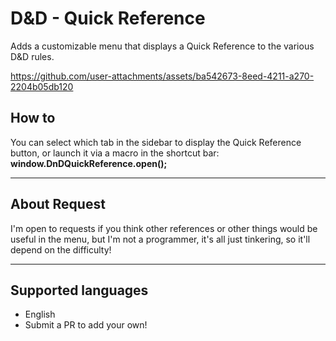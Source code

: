 # D&D - Quick Reference
Adds a customizable menu that displays a Quick Reference to the various D&D rules.

https://github.com/user-attachments/assets/ba542673-8eed-4211-a270-2204b05db120

## How to
You can select which tab in the sidebar to display the Quick Reference button, or launch it via a macro in the shortcut bar: 
**window.DnDQuickReference.open();**

---

## About Request
I'm open to requests if you think other references or other things would be useful in the menu, but I'm not a programmer, it's all just tinkering, so it'll depend on the difficulty!

---

## Supported languages
- English
- Submit a PR to add your own!
